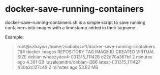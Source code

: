 # docker-save-running-containers

docker-save-running-containers.sh is a simple script to save running containers into images with a timestamp added in their tagname.

Example:

> root@sabayon /home/zoobab/soft/docker-save-running-containers [1]# docker images
> REPOSITORY                  TAG                        IMAGE ID            CREATED             VIRTUAL SIZE
> debian                      wheezydev4-031315_111428   d22d70a387bf        2 minutes ago       4.301 GB
> luisalejandro/debian-i386   latest-031315_111427       430a2c127c49        2 minutes ago       53.82 MB
